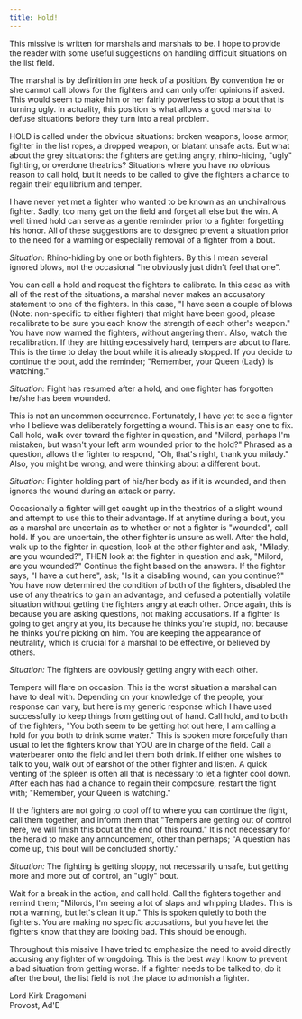 ```yaml
---
title: Hold!
---
```


This missive is written for marshals and marshals to be.  I hope to
provide the reader with some useful suggestions on handling difficult
situations on the list field.

The marshal is by definition in one heck of a position.  By convention
he or she cannot call blows for the fighters and can only offer opinions
if asked.  This would seem to make him or her fairly powerless to stop a
bout that is turning ugly.  In actuality, this position is what allows a
good marshal to defuse situations before they turn into a real problem.

HOLD is called under the obvious situations:  broken weapons, loose
armor, fighter in the list ropes, a dropped weapon, or blatant unsafe
acts.  But what about the grey situations:  the fighters are getting
angry, rhino-hiding, "ugly" fighting, or overdone theatrics?  Situations
where you have no obvious reason to call hold, but it needs to be called
to give the fighters a chance to regain their equilibrium and temper.

I have never yet met a fighter who wanted to be known as an
unchivalrous fighter.  Sadly, too many get on the field and forget all
else but the win.  A well timed hold can serve as a gentle reminder
prior to a fighter forgetting his honor.  All of these suggestions are
to designed prevent a situation prior to the need for a warning or
especially removal of a fighter from a bout.

*Situation:* Rhino-hiding by one or both fighters.  By this I mean
several ignored blows, not the occasional "he obviously just didn't feel
that one".

You can call a hold and request the fighters to calibrate.  In this
case as with all of the rest of the situations, a marshal never makes an
accusatory statement to one of the fighters.  In this case, "I have seen
a couple of blows (Note: non-specific to either fighter) that might have
been good, please recalibrate to be sure you each know the strength of
each other's weapon."  You have now warned the fighters, without
angering them.  Also, watch the recalibration.  If they are hitting
excessively hard, tempers are about to flare.  This is the time to delay
the bout while it is already stopped.  If you decide to continue the
bout, add the reminder; "Remember, your Queen (Lady) is watching."

*Situation:* Fight has resumed after a hold, and one fighter has
forgotten he/she has been wounded.

This is not an uncommon occurrence.  Fortunately, I have yet to see a
fighter who I believe was deliberately forgetting a wound.  This is an
easy one to fix.  Call hold, walk over toward the fighter in question,
and "Milord, perhaps I'm mistaken, but wasn't  your left arm wounded
prior to the hold?"  Phrased as a question, allows the fighter to
respond, "Oh, that's right, thank you milady."  Also, you might be
wrong, and were thinking about a different bout.

*Situation:* Fighter holding part of his/her body as if it is wounded,
and then ignores the wound during an attack or parry.

Occasionally a fighter will get caught up in the theatrics of a slight
wound and attempt to use this to their advantage.  If at anytime during
a bout, you as a marshal are uncertain as to whether or not a fighter is
"wounded", call hold.  If you are uncertain, the other fighter is unsure
as well.  After the hold, walk up to the fighter in question, look at
the other fighter and ask, "Milady, are you wounded?", THEN look at the
fighter in question and ask, "Milord, are you wounded?"  Continue the
fight based on the answers.  If the fighter says, "I have a cut here",
ask; "Is it a disabling wound, can you continue?"  You have now
determined the condition of both of the fighters, disabled the use of
any theatrics to gain an advantage, and defused a potentially volatile
situation without getting the fighters angry at each other.  Once again,
this is because you are asking questions, not making accusations.  If a
fighter is going to get angry at you, its because he thinks you're
stupid, not because he thinks you're picking on him.  You are keeping
the appearance of neutrality, which is crucial for a marshal to be
effective, or believed by others.

*Situation:* The fighters are obviously getting angry with each other.

Tempers will flare on occasion.  This is the worst situation a marshal
can have to deal with.  Depending on your knowledge of the people, your
response can vary, but here is my generic response which I have used
successfully to keep things from getting out of hand.  Call hold, and to
both of the fighters, "You both seem to be getting hot out here, I am
calling a hold for you both to drink some water."  This is spoken more
forcefully than usual to let the fighters know that YOU are in charge of
the field.  Call a waterbearer onto the field and let them both drink.
If either one wishes to talk to you, walk out of earshot of the other
fighter and listen.  A quick venting of the spleen is often all that is
necessary to let a fighter cool down.  After each has had a chance to
regain their composure, restart the fight with; "Remember, your Queen is
watching."

If the fighters are not going to cool off to where you can continue the
fight, call them together, and inform them that "Tempers are getting out
of control here, we will finish this bout at the end of this round."  It
is not necessary for the herald to make any announcement, other than
perhaps; "A question has come up, this bout will be concluded shortly."

*Situation:* The fighting is getting sloppy, not necessarily unsafe,
but getting more and more out of control, an "ugly" bout.

Wait for a break in the action, and call hold.  Call the fighters
together and remind them; "Milords, I'm seeing a lot of slaps and
whipping blades.  This is not a warning, but let's clean it up."  This
is spoken quietly to both the fighters.  You are making no specific
accusations, but you have let the fighters know that they are looking
bad.  This should be enough.

Throughout this missive I have tried to emphasize the need to avoid
directly accusing any fighter of wrongdoing.  This is the best way I
know to prevent a bad situation from getting worse.  If a fighter needs
to be talked to, do it after the bout, the list field is not the place
to admonish a fighter.

Lord Kirk Dragomani<BR>
Provost, Ad'E
